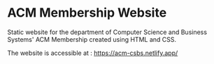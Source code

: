 # ACM Membership Website

Static website for the department of Computer Science and Business Systems' ACM Membership created using HTML and CSS.

The website is accessible at : https://acm-csbs.netlify.app/
